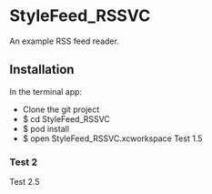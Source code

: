 # StyleFeed_RSSVC
An example RSS feed reader.

## Installation
In the terminal app:
- Clone the git project
- $ cd StyleFeed_RSSVC
- $ pod install
- $ open StyleFeed_RSSVC.xcworkspace
Test 1.5
### Test 2
Test 2.5
